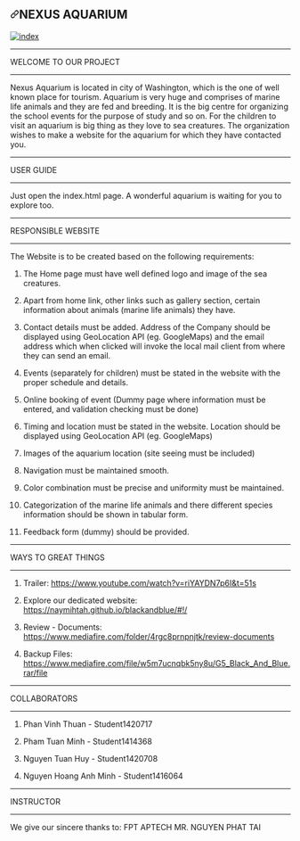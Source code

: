 <article class="markdown-body entry-content container-lg" itemprop="text"><h1 dir="auto"><a id="user-content-black-and-blue" class="anchor" aria-hidden="true" href="#black-and-blue"><svg class="octicon octicon-link" viewBox="0 0 16 16" version="1.1" width="16" height="16" aria-hidden="true"><path fill-rule="evenodd" d="M7.775 3.275a.75.75 0 001.06 1.06l1.25-1.25a2 2 0 112.83 2.83l-2.5 2.5a2 2 0 01-2.83 0 .75.75 0 00-1.06 1.06 3.5 3.5 0 004.95 0l2.5-2.5a3.5 3.5 0 00-4.95-4.95l-1.25 1.25zm-4.69 9.64a2 2 0 010-2.83l2.5-2.5a2 2 0 012.83 0 .75.75 0 001.06-1.06 3.5 3.5 0 00-4.95 0l-2.5 2.5a3.5 3.5 0 004.95 4.95l1.25-1.25a.75.75 0 00-1.06-1.06l-1.25 1.25a2 2 0 01-2.83 0z"></path></svg></a>NEXUS AQUARIUM</h1>
<p dir="auto"><a target="_blank" rel="noopener noreferrer nofollow" href="https://user-images.githubusercontent.com/121652914/211315036-f2ed0b1c-ed5b-4208-9ea5-bd07ae145fd1.png"><img src="https://user-images.githubusercontent.com/121652914/211315036-f2ed0b1c-ed5b-4208-9ea5-bd07ae145fd1.png" alt="index" style="max-width: 100%;"></a></p>
<hr>
<p dir="auto">WELCOME TO OUR PROJECT</p>
<hr>
<p dir="auto">Nexus Aquarium is located in city of Washington, which is the one of well known place for tourism. Aquarium is very huge and comprises of marine life animals and they are fed and breeding. It is the big centre for organizing the school events for the purpose of study and so on. For the children to visit an aquarium is big thing as they love to sea creatures. The organization wishes to make a website for the aquarium for which they have contacted you.</p>
<hr>
<p dir="auto">USER GUIDE</p>
<hr>
<p dir="auto">Just open the index.html page. A wonderful aquarium is waiting for you to explore too.</p>
<hr>
<p dir="auto">RESPONSIBLE WEBSITE</p>
<hr>
<p dir="auto">The Website is to be created based on the following requirements:</p>
<ol dir="auto">
<li>
<p dir="auto">The Home page must have well defined logo and image of the sea creatures.</p>
</li>
<li>
<p dir="auto">Apart from home link, other links such as gallery section, certain information about animals (marine life animals) they have.</p>
</li>
<li>
<p dir="auto">Contact details must be added. Address of the Company should be displayed using GeoLocation API (eg. GoogleMaps) and the email address which when clicked will invoke the local mail client from where they can send an email.</p>
</li>
<li>
<p dir="auto">Events (separately for children) must be stated in the website with the proper schedule and details.</p>
</li>
<li>
<p dir="auto">Online booking of event (Dummy page where information must be entered, and validation checking must be done)</p>
</li>
<li>
<p dir="auto">Timing and location must be stated in the website. Location should be displayed using GeoLocation API (eg. GoogleMaps)</p>
</li>
<li>
<p dir="auto">Images of the aquarium location (site seeing must be included)</p>
</li>
<li>
<p dir="auto">Navigation must be maintained smooth.</p>
</li>
<li>
<p dir="auto">Color combination must be precise and uniformity must be maintained.</p>
</li>
<li>
<p dir="auto">Categorization of the marine life animals and there different species information should be shown in tabular form.</p>
</li>
<li>  
<p dir="auto">Feedback form (dummy) should be provided.</p>
</li>
</ol>
<hr>
<p dir="auto">WAYS TO GREAT THINGS</p>
<hr>
<ol dir="auto">
<li>
<p dir="auto">Trailer: <a href="https://www.youtube.com/watch?v=mazuJ-lh39w" rel="nofollow">https://www.youtube.com/watch?v=riYAYDN7p6I&t=51s</a></p>
</li>
<li>
<p dir="auto">Explore our dedicated website: <a href="https://naymihtah.github.io/blackandblue/#!/" rel="nofollow">https://naymihtah.github.io/blackandblue/#!/</a></p>
</li>
<li>
<p dir="auto">Review - Documents: <a href="https://www.mediafire.com/folder/4rgc8prnpnjtk/review-documents" rel="nofollow">https://www.mediafire.com/folder/4rgc8prnpnjtk/review-documents</a></p>
</li>
<li>
<p dir="auto">Backup Files: <a href="https://www.mediafire.com/file/w5m7ucnqbk5ny8u/G5_Black_And_Blue.rar/file" rel="nofollow">https://www.mediafire.com/file/w5m7ucnqbk5ny8u/G5_Black_And_Blue.rar/file</a></p>
</li>
</ol>
<hr>
<p dir="auto">COLLABORATORS</p>
<hr>
<ol dir="auto">
<li>
<p dir="auto">Phan Vinh Thuan - Student1420717</p>
</li>
<li>
<p dir="auto">Pham Tuan Minh - Student1414368</p>
</li>
<li>
<p dir="auto">Nguyen Tuan Huy - Student1420708</p>
</li>
<li>  
<p dir="auto">Nguyen Hoang Anh Minh - Student1416064</p>
</li>  
</ol>
<hr>
<p dir="auto">INSTRUCTOR</p>
<hr>
<p dir="auto">We give our sincere thanks to:
FPT APTECH
MR. NGUYEN PHAT TAI</p>
</article>
